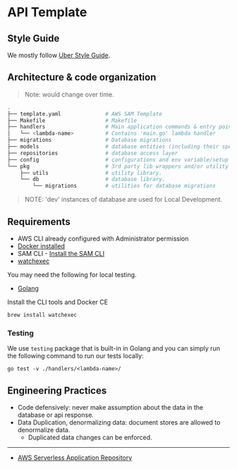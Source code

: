 # API Template

## Style Guide

We mostly follow [Uber Style Guide](https://github.com/uber-go/guide/blob/master/style.md).

## Architecture & code organization

> Note: would change over time.

```sh
.
├── template.yaml              # AWS SAM Template
├── Makefile                   # Makefile
├── handlers                   # Main application commands & entry point
│   └── <lambda-name>          # Contains 'main.go' lambda handler
├── migrations                 # Database migrations
├── models                     # database entities (including their specific enum interfaces)
├── repositories               # database access layer
├── config                     # configurations and env variable/setup
└── pkg                        # 3rd party lib wrappers and/or utility functions. (Utilities should be extracted)
    ├── utils                  # utility library.
    └── db                     # database library.
        └── migrations         # utilities for database migrations
```

> NOTE: 'dev' instances of database are used for Local Development.

## Requirements

* AWS CLI already configured with Administrator permission
* [Docker installed](https://www.docker.com/community-edition)
* SAM CLI - [Install the SAM CLI](https://docs.aws.amazon.com/serverless-application-model/latest/developerguide/serverless-sam-cli-install.html)
* [watchexec](https://github.com/mattgreen/watchexec)

You may need the following for local testing.
* [Golang](https://golang.org)

Install the CLI tools and Docker CE

```sh
brew install watchexec
```

### Testing

We use `testing` package that is built-in in Golang and you can simply run the following command to run our tests locally:

```shell
go test -v ./handlers/<lambda-name>/
```

## Engineering Practices

- Code defensively: never make assumption about the data in the database or api response.
- Data Duplication, denormalizing data: document stores are allowed to denormalize data.
    - Duplicated data changes can be enforced.

---
* [AWS Serverless Application Repository](https://aws.amazon.com/serverless/serverlessrepo/)
